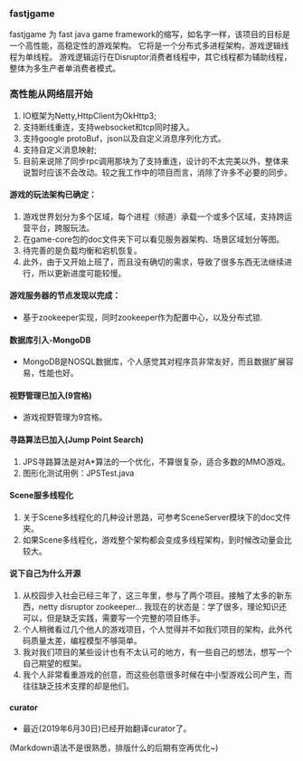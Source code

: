 ### fastjgame
fastjgame 为 fast java game framework的缩写，如名字一样，该项目的目标是一个高性能，高稳定性的游戏架构。
它将是一个分布式多进程架构，游戏逻辑线程为单线程。 游戏逻辑运行在Disruptor消费者线程中，其它线程都为辅助线程，整体为多生产者单消费者模式。  

### 高性能从网络层开始  
1. IO框架为Netty,HttpClient为OkHttp3;   
2. 支持断线重连，支持websocket和tcp同时接入。  
3. 支持google protoBuf，json以及自定义消息序列化方式。   
4. 支持自定义消息映射;  
5. 目前来说除了同步rpc调用那块为了支持重连，设计的不太完美以外，整体来说暂时应该不会改动。较之我工作中的项目而言，消除了许多不必要的同步。  

#### 游戏的玩法架构已确定：  
1. 游戏世界划分为多个区域，每个进程（频道）承载一个或多个区域，支持跨运营平台，跨服玩法。  
2. 在game-core包的doc文件夹下可以看见服务器架构、场景区域划分等图。  
3. 待完善的是负载均衡和宕机恢复。
4. 此外，由于又开始上班了，而且没有确切的需求，导致了很多东西无法继续进行，所以更新进度可能较慢。

#### 游戏服务器的节点发现以完成：
* 基于zookeeper实现，同时zookeeper作为配置中心，以及分布式锁.  

#### 数据库引入-MongoDB  
* MongoDB是NOSQL数据库，个人感觉其对程序员非常友好，而且数据扩展容易，性能也好。

#### 视野管理已加入(9宫格)
* 游戏视野管理为9宫格。

#### 寻路算法已加入(Jump Point Search)
1. JPS寻路算法是对A*算法的一个优化，不算很复杂，适合多数的MMO游戏。
2. 图形化测试用例：JPSTest.java  

#### Scene服多线程化
1. 关于Scene多线程化的几种设计思路，可参考SceneServer模块下的doc文件夹。
2. 如果Scene多线程化，游戏整个架构都会变成多线程架构，到时候改动量会比较大。  

#### 说下自己为什么开源
1. 从校园步入社会已经三年了，这三年里，参与了两个项目。接触了太多的新东西，netty disruptor zookeeper... 
   我现在的状态是：学了很多，理论知识还可以，但是缺乏实践，需要写一个完整的项目练手。
2. 个人稍微看过几个他人的游戏项目，个人觉得并不如我们项目的架构，此外代码质量太差，编程模型不够简单。
3. 我对我们项目的某些设计也有不太认可的地方，有一些自己的想法，想写一个自己期望的框架。
4. 我个人非常看重游戏的创意，而这些创意很多时候在中小型游戏公司产生，而往往缺乏技术支撑的却是他们。

#### curator
* 最近(2019年6月30日)已经开始翻译curator了。

(Markdown语法不是很熟悉，排版什么的后期有空再优化~)